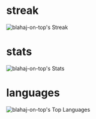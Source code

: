 # streak
![blahaj-on-top's Streak](https://github-readme-streak-stats.herokuapp.com/?user=blahaj-on-top&theme=nightowl&hide_border=true)

# stats
![blahaj-on-top's Stats](https://github-readme-stats.vercel.app/api?username=blahaj-on-top&theme=nightowl&show_icons=true&hide_border=true&count_private=true)

# languages
![blahaj-on-top's Top Languages](https://github-readme-stats.vercel.app/api/top-langs/?username=blahaj-on-top&theme=nightowl&show_icons=true&hide_border=true&layout=compact)
